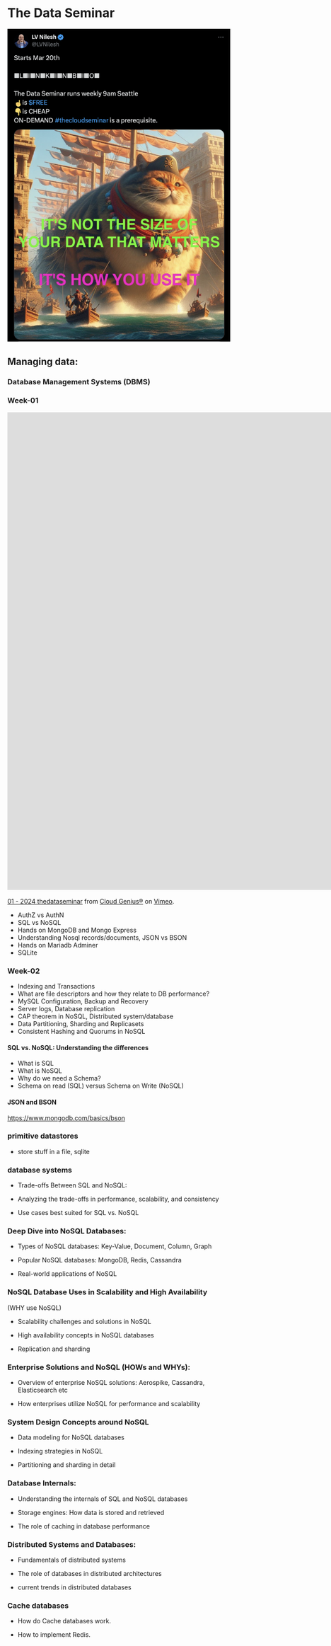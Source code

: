 # The Data Seminar

[![The Data Seminar](tweet.png "A very fat cat")](https://x.com/LVNilesh/status/1769527179740664115?s=20)

## Managing data:

### Database Management Systems (DBMS)

### Week-01

<iframe src="https://player.vimeo.com/video/925660810" width="1920" height="1080" frameborder="0" webkitallowfullscreen mozallowfullscreen allowfullscreen></iframe><p><a href="https://vimeo.com/925660810">01 - 2024 thedataseminar</a> from <a href="https://vimeo.com/user556549">Cloud Genius®</a> on <a href="https://vimeo.com">Vimeo</a>.</p>

- AuthZ vs AuthN
- SQL vs NoSQL
- Hands on MongoDB and Mongo Express
- Understanding Nosql records/documents, JSON vs BSON
- Hands on Mariadb Adminer
- SQLite

### Week-02

- Indexing and Transactions
- What are file descriptors and how they relate to DB performance?
- MySQL Configuration, Backup and Recovery
- Server logs, Database replication
- CAP theorem in NoSQL, Distributed system/database
- Data Partitioning, Sharding and Replicasets
- Consistent Hashing and Quorums in NoSQL

#### SQL vs. NoSQL: Understanding the differences

- What is SQL
- What is NoSQL
- Why do we need a Schema?
- Schema on read (SQL) versus Schema on Write (NoSQL)

#### JSON and BSON

https://www.mongodb.com/basics/bson

### primitive datastores

- store stuff in a file, sqlite

### database systems

- Trade-offs Between SQL and NoSQL:

- Analyzing the trade-offs in performance, scalability, and consistency

- Use cases best suited for SQL vs. NoSQL

### Deep Dive into NoSQL Databases:

- Types of NoSQL databases: Key-Value, Document, Column, Graph

- Popular NoSQL databases: MongoDB, Redis, Cassandra

- Real-world applications of NoSQL

### NoSQL Database Uses in Scalability and High Availability

(WHY use NoSQL)

- Scalability challenges and solutions in NoSQL

- High availability concepts in NoSQL databases

- Replication and sharding

### Enterprise Solutions and NoSQL (HOWs and WHYs):

- Overview of enterprise NoSQL solutions: Aerospike, Cassandra, Elasticsearch etc

- How enterprises utilize NoSQL for performance and scalability

### System Design Concepts around NoSQL

- Data modeling for NoSQL databases

- Indexing strategies in NoSQL

- Partitioning and sharding in detail

### Database Internals:

- Understanding the internals of SQL and NoSQL databases

- Storage engines: How data is stored and retrieved

- The role of caching in database performance

### Distributed Systems and Databases:

- Fundamentals of distributed systems

- The role of databases in distributed architectures

- current trends in distributed databases

### Cache databases

- How do Cache databases work.

- How to implement Redis.
